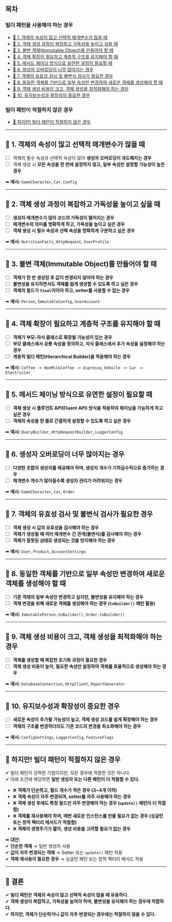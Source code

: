 ## 목차
### 빌더 패턴을 사용해야 하는 경우
- [📌 1. 객체의 속성이 많고 선택적 매개변수가 많을 때](#📌-1-객체의-속성이-많고-선택적-매개변수가-많을-때)
- [📌 2. 객체 생성 과정이 복잡하고 가독성을 높이고 싶을 때](#📌-2-객체-생성-과정이-복잡하고-가독성을-높이고-싶을-때)
- [📌 3. 불변 객체(Immutable Object)를 만들어야 할 때](#📌-3-불변-객체immutable-object를-만들어야-할-때)
- [📌 4. 객체 확장이 필요하고 계층적 구조를 유지해야 할 때](#📌-4-객체-확장이-필요하고-계층적-구조를-유지해야-할-때)
- [📌 5. 메서드 체이닝 방식으로 유연한 설정이 필요할 때](#📌-5-메서드-체이닝-방식으로-유연한-설정이-필요할-때)
- [📌 6. 생성자 오버로딩이 너무 많아지는 경우](#📌-6-생성자-오버로딩이-너무-많아지는-경우)
- [📌 7. 객체의 유효성 검사 및 불변식 검사가 필요한 경우](#📌-7-객체의-유효성-검사-및-불변식-검사가-필요한-경우)
- [📌 8. 동일한 객체를 기반으로 일부 속성만 변경하여 새로운 객체를 생성해야 할 때](#📌-8-동일한-객체를-기반으로-일부-속성만-변경하여-새로운-객체를-생성해야-할-때)
- [📌 9. 객체 생성 비용이 크고, 객체 생성을 최적화해야 하는 경우](#📌-9-객체-생성-비용이-크고-객체-생성을-최적화해야-하는-경우)
- [📌 10. 유지보수성과 확장성이 중요한 경우](#📌-10-유지보수성과-확장성이-중요한-경우)

### 빌더 패턴이 적절하지 않은 경우
- [📌 하지만! 빌더 패턴이 적절하지 않은 경우](#📌-하지만-빌더-패턴이-적절하지-않은-경우)

---

## **📌 1. 객체의 속성이 많고 선택적 매개변수가 많을 때**
- [ ] 객체의 필수 속성과 선택적 속성이 많아 **생성자 오버로딩이 과도해지는 경우**
- [ ] 객체 생성 시 **모든 속성을 한 번에 설정하지 않고, 일부 속성만 설정할 가능성이 높은 경우**

➡ **예시:** `GameCharacter`, `Car`, `Config`

---

## **📌 2. 객체 생성 과정이 복잡하고 가독성을 높이고 싶을 때**
- [ ] **생성자 매개변수가 많아 코드의 가독성이 떨어지는 경우**
- [ ] **매개변수의 의미를 명확하게 하고, 가독성을 높이고 싶은 경우**
- [ ] **객체 생성 시 필수 속성과 선택 속성을 명확하게 구분하고 싶은 경우**

➡ **예시:** `NutritionFacts`, `HttpRequest`, `UserProfile`

---

## **📌 3. 불변 객체(Immutable Object)를 만들어야 할 때**
- [ ] **객체가 한 번 생성된 후 값이 변경되지 않아야 하는 경우**
- [ ] **불변성을 유지하면서도 객체를 쉽게 생성할 수 있도록 하고 싶은 경우**
- [ ] **객체의 필드가 `final`이어야 하고, setter를 사용할 수 없는 경우**

➡ **예시:** `Person`, `ImmutableConfig`, `UserAccount`

---

## **📌 4. 객체 확장이 필요하고 계층적 구조를 유지해야 할 때**
- [ ] **객체가 부모-자식 클래스로 확장될 가능성이 있는 경우**
- [ ] **부모 클래스에서 공통 속성을 정의하고, 자식 클래스에서 추가 속성을 설정해야 하는 경우**
- [ ] **계층적 빌더 패턴(Hierarchical Builder)을 적용해야 하는 경우**

➡ **예시:** `Coffee -> NonMilkCoffee -> Espresso`, `Vehicle -> Car -> ElectricCar`

---

## **📌 5. 메서드 체이닝 방식으로 유연한 설정이 필요할 때**
- [ ] **객체 생성 시 플루언트 API(Fluent API) 방식을 적용하여 체이닝을 가능하게 하고 싶은 경우**
- [ ] **객체의 속성을 한 줄로 간결하게 설정할 수 있도록 하고 싶은 경우**

➡ **예시:** `QueryBuilder`, `HttpRequestBuilder`, `LoggerConfig`

---

## **📌 6. 생성자 오버로딩이 너무 많아지는 경우**
- [ ] **다양한 조합의 생성자를 제공해야 하며, 생성자 개수가 기하급수적으로 증가하는 경우**
- [ ] **매개변수 개수가 많아질수록 생성자 관리가 어려워지는 경우**

➡ **예시:** `GameCharacter`, `Car`, `Order`

---

## **📌 7. 객체의 유효성 검사 및 불변식 검사가 필요한 경우**
- [ ] **객체 생성 시 값의 유효성을 검사해야 하는 경우**
- [ ] **객체가 생성될 때 여러 매개변수 간 관계(불변식)를 검사해야 하는 경우**
- [ ] **객체가 잘못된 상태로 생성되는 것을 방지해야 하는 경우**

➡ **예시:** `User`, `Product`, `AccountSettings`

---

## **📌 8. 동일한 객체를 기반으로 일부 속성만 변경하여 새로운 객체를 생성해야 할 때**
- [ ] **기존 객체의 일부 속성만 변경하고 싶지만, 불변성을 유지해야 하는 경우**
- [ ] **객체 변경을 위해 새로운 객체를 생성해야 하는 경우 (`toBuilder()` 패턴 활용)**

➡ **예시:** `ImmutablePerson.toBuilder()`, `Order.toBuilder()`

---

## **📌 9. 객체 생성 비용이 크고, 객체 생성을 최적화해야 하는 경우**
- [ ] **객체를 생성할 때 복잡한 초기화 과정이 필요한 경우**
- [ ] **객체 생성 비용이 높아, 필요한 속성만 설정하여 객체를 효율적으로 생성해야 하는 경우**

➡ **예시:** `DatabaseConnection`, `HttpClient`, `ReportGenerator`

---

## **📌 10. 유지보수성과 확장성이 중요한 경우**
- [ ] **새로운 속성이 추가될 가능성이 높고, 객체 생성 코드를 쉽게 확장해야 하는 경우**
- [ ] **객체의 구조를 변경하더라도 기존 코드의 변경을 최소화해야 하는 경우**

➡ **예시:** `ConfigSettings`, `LoggerConfig`, `FeatureFlags`

---

## **📌 하지만! 빌더 패턴이 적절하지 않은 경우**
✔ 빌더 패턴이 강력한 기법이지만, 모든 경우에 적절한 것은 아니다.  
✔ 아래 조건에 해당하면 **일반 생성자 또는 다른 패턴이 더 적절할 수 있다.**

- ❌ **객체가 단순하고, 필드 개수가 적은 경우 (3~4개 이하)**
- ❌ **객체 속성이 자주 변경되며, setter를 자주 사용해야 하는 경우**
- ❌ **객체 생성 후에도 특정 필드만 자주 변경해야 하는 경우 (`update()` 패턴이 더 적절함)**
- ❌ **객체를 재사용해야 하며, 매번 새로운 인스턴스를 만들 필요가 없는 경우 (싱글턴 또는 정적 팩터리 메서드가 적절함)**
- ❌ **객체의 생명주기가 짧아, 생성 비용을 고려할 필요가 없는 경우**

➡ **대안:**  
✔ **단순한 객체** → 일반 생성자 사용  
✔ **값이 자주 변경되는 객체** → Setter 또는 `update()` 패턴 적용  
✔ **객체 재사용이 필요한 경우** → 싱글턴 패턴 또는 정적 팩터리 메서드 적용

---

## **📌 결론**
✔ **빌더 패턴은 객체의 속성이 많고 선택적 속성이 많을 때 유용하다.**  
✔ **객체 생성이 복잡하고, 가독성을 높여야 하며, 불변성을 유지해야 하는 경우에 적합하다.**  
✔ **하지만, 객체가 단순하거나 값이 자주 변경되는 경우에는 적절하지 않을 수 있다.**
